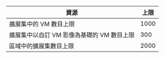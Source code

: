 | 資源 | 上限 |
| --- | --- |
| 擴展集中的 VM 數目上限 |1000 |
| 擴展集中以自訂 VM 影像為基礎的 VM 數目上限|300 |
| 區域中的擴展集數目上限 |2000 |

